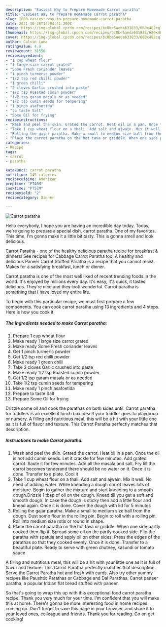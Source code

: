 ```yaml
---
description: "Easiest Way to Prepare Homemade Carrot paratha"
title: "Easiest Way to Prepare Homemade Carrot paratha"
slug: 1800-easiest-way-to-prepare-homemade-carrot-paratha
date: 2021-10-28T14:04:41.290Z
image: https://img-global.cpcdn.com/recipes/bc8be5aeda631833/680x482cq70/carrot-paratha-recipe-main-photo.jpg
thumbnail: https://img-global.cpcdn.com/recipes/bc8be5aeda631833/680x482cq70/carrot-paratha-recipe-main-photo.jpg
cover: https://img-global.cpcdn.com/recipes/bc8be5aeda631833/680x482cq70/carrot-paratha-recipe-main-photo.jpg
author: Calvin Luna
ratingvalue: 4.9
reviewcount: 31556
recipeingredient:
- "1 cup wheat flour"
- "1 large size carrot grated"
- "Some Fresh coriander leaves"
- "1 pinch turmeric powder"
- "1/2 tsp red chilli powder"
- "1 green chilli"
- "2 cloves Garlic crushed into paste"
- "1/2 tsp Roasted cumin powder"
- "1/2 tsp garam masala or as needed"
- "1/2 tsp cumin seeds for tempering"
- "1 pinch asafoetida"
- "to taste Salt"
- "Some Oil for frying"
recipeinstructions:
- "Wash and peel the skin. Grated the carrot. Heat oil in a pan. Once the oil is hot add cumin seeds. Let it crackle for few minutes. Add grated carrot. Saute it for few minutes. Add all the masala and salt. Fry till the carrot becomes tenderand there should be no water on it. Once it is done. Transfer to a plate. Cool it"
- "Take 1 cup wheat flour on a thali. Add salt and ajwain. Mix it well. No need of adding water. While kneading a dough carrot leaves lots of moisture. Begin to gather the mixture and start kneading to a smooth dough.Drizzle 1 tbsp of oil on the dough. Knead till you get a soft and smooth dough. In case the dough is sticky then add a little flour and knead again. Once it is done. Cover the dough with lid for 5 minutes"
- "Rolling the gajar paratha. Make a small to medium size ball from the dough. Dust some flour in the rolling pin. Begin to roll with a rolling pin. Roll into medium size rotis or round in shape."
- "Place the carrot paratha on the hot tava or griddle. When one side partly cooked then flip it. Spread some oil on the partly cooked side. Flip the paratha with spatula and apply oil on other sides. Press the edges of the parathas so that they cooked evenly. Once it is done. Transfer to a beautiful plate. Ready to serve with green chutney, kasundi or tomato sauce"
categories:
- Recipe
tags:
- carrot
- paratha

katakunci: carrot paratha 
nutrition: 145 calories
recipecuisine: American
preptime: "PT40M"
cooktime: "PT52M"
recipeyield: "2"
recipecategory: Dinner

---
```



![Carrot paratha](https://img-global.cpcdn.com/recipes/bc8be5aeda631833/680x482cq70/carrot-paratha-recipe-main-photo.jpg)

Hello everybody, I hope you are having an incredible day today. Today, we're going to prepare a special dish, carrot paratha. One of my favorites. This time, I'm gonna make it a little bit tasty. This is gonna smell and look delicious.

Carrot Paratha - one of the healthy delicious paratha recipe for breakfast &amp; dinners! See recipes for Cabbage Carrot Paratha too. A healthy and delicious Paneer Carrot Stuffed Paratha is a recipe that you cannot resist. Makes for a satisfying breakfast, lunch or dinner.

Carrot paratha is one of the most well liked of recent trending foods in the world. It's enjoyed by millions every day. It's easy, it's quick, it tastes delicious. They're nice and they look wonderful. Carrot paratha is something that I have loved my entire life.


To begin with this particular recipe, we must first prepare a few components. You can cook carrot paratha using 13 ingredients and 4 steps. Here is how you cook it.

<!--inarticleads1-->

##### The ingredients needed to make Carrot paratha:

1. Prepare 1 cup wheat flour
1. Make ready 1 large size carrot grated
1. Make ready Some Fresh coriander leaves
1. Get 1 pinch turmeric powder
1. Get 1/2 tsp red chilli powder
1. Make ready 1 green chilli
1. Take 2 cloves Garlic crushed into paste
1. Make ready 1/2 tsp Roasted cumin powder
1. Get 1/2 tsp garam masala or as needed
1. Take 1/2 tsp cumin seeds for tempering
1. Make ready 1 pinch asafoetida
1. Prepare to taste Salt
1. Prepare Some Oil for frying


Drizzle some oil and cook the parathas on both sides until. Carrot paratha for toddlers is an excellent lunch box idea if your toddler goes to playgroup or nursery. A filling and nutritious meal, this will be a hit with your little one as it is full of flavor and texture. This Carrot Paratha perfectly matches that description. 

<!--inarticleads2-->

##### Instructions to make Carrot paratha:

1. Wash and peel the skin. Grated the carrot. Heat oil in a pan. Once the oil is hot add cumin seeds. Let it crackle for few minutes. Add grated carrot. Saute it for few minutes. Add all the masala and salt. Fry till the carrot becomes tenderand there should be no water on it. Once it is done. Transfer to a plate. Cool it
1. Take 1 cup wheat flour on a thali. Add salt and ajwain. Mix it well. No need of adding water. While kneading a dough carrot leaves lots of moisture. Begin to gather the mixture and start kneading to a smooth dough.Drizzle 1 tbsp of oil on the dough. Knead till you get a soft and smooth dough. In case the dough is sticky then add a little flour and knead again. Once it is done. Cover the dough with lid for 5 minutes
1. Rolling the gajar paratha. Make a small to medium size ball from the dough. Dust some flour in the rolling pin. Begin to roll with a rolling pin. Roll into medium size rotis or round in shape.
1. Place the carrot paratha on the hot tava or griddle. When one side partly cooked then flip it. Spread some oil on the partly cooked side. Flip the paratha with spatula and apply oil on other sides. Press the edges of the parathas so that they cooked evenly. Once it is done. Transfer to a beautiful plate. Ready to serve with green chutney, kasundi or tomato sauce


A filling and nutritious meal, this will be a hit with your little one as it is full of flavor and texture. This Carrot Paratha perfectly matches that description. Serve the Carrot Paratha hot and fresh with curds. Also try other yummy recipes like Paushtic Parathas or Cabbage and Dal Parathas. Carrot paneer paratha, a popular Indian flat bread stuffed with paneer. 

So that's going to wrap this up with this exceptional food carrot paratha recipe. Thank you very much for your time. I'm confident that you will make this at home. There's gonna be more interesting food in home recipes coming up. Don't forget to save this page in your browser, and share it to your loved ones, colleague and friends. Thank you for reading. Go on get cooking!
